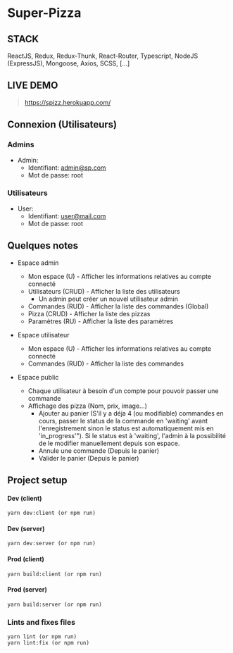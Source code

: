 # Super-Pizza

## STACK

ReactJS, Redux, Redux-Thunk, React-Router, Typescript, NodeJS (ExpressJS), Mongoose, Axios, SCSS, [...]

## LIVE DEMO

> https://spizz.herokuapp.com/

## Connexion (Utilisateurs)

### Admins
- Admin:
	- Identifiant: admin@sp.com
	- Mot de passe: root

### Utilisateurs
- User:
	- Identifiant: user@mail.com
	- Mot de passe: root

## Quelques notes

- Espace admin
	- Mon espace (U) - Afficher les informations relatives au compte connecté
	- Utilisateurs (CRUD) - Afficher la liste des utilisateurs
		- Un admin peut créer un nouvel utilisateur admin
	- Commandes (RUD) - Afficher la liste des commandes (Global)
	- Pizza (CRUD) - Afficher la liste des pizzas
	- Paramètres (RU) - Afficher la liste des paramètres

- Espace utilisateur
	- Mon espace (U) - Afficher les informations relatives au compte connecté
	- Commandes (RUD) - Afficher la liste des commandes

- Espace public
    - Chaque utilisateur à besoin d'un compte pour pouvoir passer une commande
    - Affichage des pizza (Nom, prix, image...)
        - Ajouter au panier (S'il y a déja 4 (ou modifiable) commandes en cours, passer le status de la commande
		en 'waiting' avant l'enregistrement sinon le status est automatiquement mis en 'in_progress'"). Si le 			status est à 'waiting', l'admin à la possibilité de le modifier manuellement depuis son espace.
        - Annule une commande (Depuis le panier)
        - Valider le panier (Depuis le panier)

## Project setup

#### Dev (client)

```
yarn dev:client (or npm run)
```

#### Dev (server)

```
yarn dev:server (or npm run)
```

#### Prod (client)

```
yarn build:client (or npm run)
```

#### Prod (server)

```
yarn build:server (or npm run)
```

### Lints and fixes files

```
yarn lint (or npm run)
yarn lint:fix (or npm run)
```
